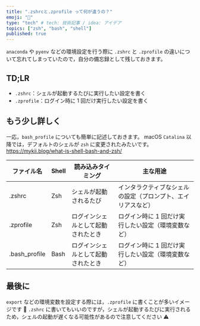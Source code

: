 ```yaml
---
title: ".zshrcと.zprofile って何が違うの？"
emoji: "🧌"
type: "tech" # tech: 技術記事 / idea: アイデア
topics: ["zsh", "bash", "shell"]
published: true
---
```


`anaconda` や `pyenv` などの環境設定を行う際に `.zshrc` と `.zprofile` の違いについて忘れてしまっていたので，自分の備忘録として残しておきます。

## TD;LR

- `.zshrc`：シェルが起動するたびに実行したい設定を書く
- `.zprofile`：ログイン時に 1 回だけ実行したい設定を書く

## もう少し詳しく

一応，`bash_profile` についても簡単に記述しておきます。
macOS `Catalina` 以降では，デフォルトのシェルが `zsh` に変更されたみたいです。
https://mykii.blog/what-is-shell-bash-and-zsh/

| ファイル名    | Shell | 読み込みタイミング                 | 主な用途                                                     |
| ------------- | ----- | ---------------------------------- | ------------------------------------------------------------ |
| .zshrc        | Zsh   | シェルが起動されるたび             | インタラクティブなシェルの設定（プロンプト、エイリアスなど） |
| .zprofile     | Zsh   | ログインシェルとして起動されたとき | ログイン時に 1 回だけ実行したい設定（環境変数など）          |
| .bash_profile | Bash  | ログインシェルとして起動されたとき | ログイン時に 1 回だけ実行したい設定（環境変数など）          |

## 最後に

`export` などの環境変数を設定する際には，`.zprofile` に書くことが多いイメージです 🤔
`.zshrc` に書いてもいいのですが，シェルが起動するたびに実行されるため，シェルの起動が遅くなる可能性があるので注意してください ⚠️
